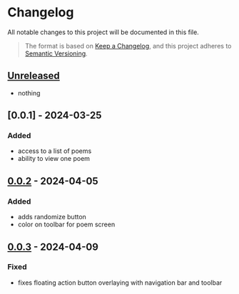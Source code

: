 # Changelog

All notable changes to this project will be documented in this file.

> The format is based on [Keep a Changelog](https://keepachangelog.com/en/1.1.0/),
and this project adheres to [Semantic Versioning](https://semver.org/spec/v2.0.0.html).

## [Unreleased]
- nothing

## [0.0.1] - 2024-03-25
### Added

- access to a list of poems
- ability to view one poem

## [0.0.2] - 2024-04-05
### Added
- adds randomize button
- color on toolbar for poem screen

## [0.0.3] - 2024-04-09
### Fixed
- fixes floating action button overlaying with navigation bar and toolbar


[unreleased]: https://github.com/bizyback/rhyme/compare/0.0.1...HEAD
[0.0.2]: https://github.com/bizyback/rhyme/compare/0.0.2...0.0.1
[0.0.3]: https://github.com/bizyback/rhyme/compare/0.0.3...0.0.2

